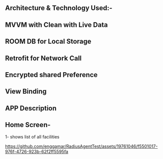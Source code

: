 
## Architecture & Technology Used:- 
## MVVM with Clean with Live Data
## ROOM DB for Local Storage
## Retrofit for Network Call
## Encrypted shared Preference
## View Binding

## APP Description

## Home Screen-

1- shows list of all facilities

https://github.com/enggamar/RadiusAgentTest/assets/19761046/f5501017-976f-4726-923b-62f2ff5595fa

